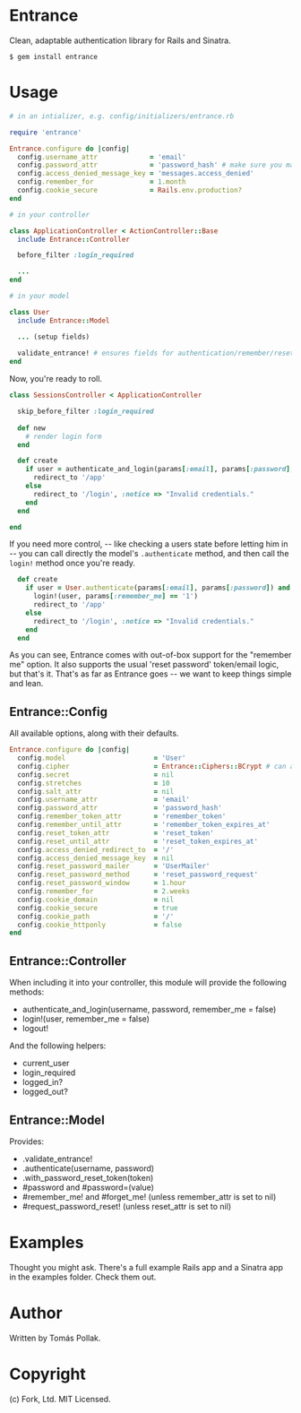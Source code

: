 Entrance
========

Clean, adaptable authentication library for Rails and Sinatra.

    $ gem install entrance

# Usage

``` rb
# in an intializer, e.g. config/initializers/entrance.rb

require 'entrance'

Entrance.configure do |config|
  config.username_attr             = 'email'
  config.password_attr             = 'password_hash' # make sure you map the right attribute name
  config.access_denied_message_key = 'messages.access_denied'
  config.remember_for              = 1.month
  config.cookie_secure             = Rails.env.production?
end

# in your controller

class ApplicationController < ActionController::Base
  include Entrance::Controller

  before_filter :login_required

  ...
end

# in your model

class User
  include Entrance::Model

  ... (setup fields)
  
  validate_entrance! # ensures fields for authentication/remember/reset are present
end
```

Now, you're ready to roll.

``` rb
class SessionsController < ApplicationController

  skip_before_filter :login_required
  
  def new
    # render login form
  end

  def create
    if user = authenticate_and_login(params[:email], params[:password], params[:remember_me] == 'on')
      redirect_to '/app'
    else
      redirect_to '/login', :notice => "Invalid credentials."
    end
  end

end
```

If you need more control, -- like checking a users state before letting him in -- you can call directly the model's `.authenticate` method, and then call the `login!` method once you're ready.

``` rb
  def create
    if user = User.authenticate(params[:email], params[:password]) and user.active?
      login!(user, params[:remember_me] == '1')
      redirect_to '/app'
    else
      redirect_to '/login', :notice => "Invalid credentials."
    end
  end
```

As you can see, Entrance comes with out-of-box support for the "remember me" option. It also supports the usual 'reset password' token/email logic, but that's it. That's as far as Entrance goes -- we want to keep things simple and lean.

## Entrance::Config

All available options, along with their defaults.

``` rb
Entrance.configure do |config|
  config.model                      = 'User'
  config.cipher                     = Entrance::Ciphers::BCrypt # can also be Entrance::Ciphers::SHA1
  config.secret                     = nil
  config.stretches                  = 10
  config.salt_attr                  = nil
  config.username_attr              = 'email'
  config.password_attr              = 'password_hash'
  config.remember_token_attr        = 'remember_token'
  config.remember_until_attr        = 'remember_token_expires_at'
  config.reset_token_attr           = 'reset_token'
  config.reset_until_attr           = 'reset_token_expires_at'
  config.access_denied_redirect_to  = '/'
  config.access_denied_message_key  = nil
  config.reset_password_mailer      = 'UserMailer'
  config.reset_password_method      = 'reset_password_request'
  config.reset_password_window      = 1.hour
  config.remember_for               = 2.weeks
  config.cookie_domain              = nil
  config.cookie_secure              = true
  config.cookie_path                = '/'
  config.cookie_httponly            = false
end
```

## Entrance::Controller

When including it into your controller, this module will provide the following methods:
  
 - authenticate_and_login(username, password, remember_me = false)
 - login!(user, remember_me = false)
 - logout!

And the following helpers: 

 - current_user 
 - login_required
 - logged_in?
 - logged_out?
  
## Entrance::Model

Provides:

 - .validate_entrance!
 - .authenticate(username, password)
 - .with_password_reset_token(token)
 - #password and #password=(value)
 - #remember_me! and #forget_me!  (unless remember_attr is set to nil)
 - #request_password_reset! (unless reset_attr is set to nil)

Examples
========

Thought you might ask. There's a full example Rails app and a Sinatra app in the examples folder. Check them out. 
 
Author
======

Written by Tomás Pollak.

Copyright
=========

(c) Fork, Ltd. MIT Licensed.
